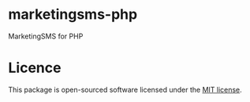 # marketingsms-php
MarketingSMS for PHP

# Licence
This package is open-sourced software licensed under the [MIT license](LICENSE.md).
